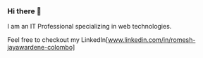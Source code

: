 ### Hi there 👋


I am an IT Professional specializing in web technologies. 

Feel free to checkout my LinkedIn[www.linkedin.com/in/romesh-jayawardene-colombo]
